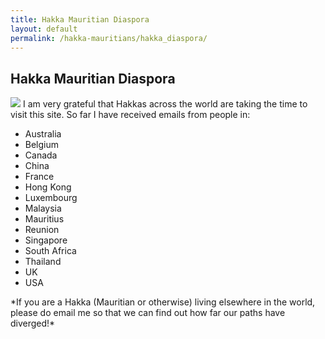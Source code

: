 ```yaml
---
title: Hakka Mauritian Diaspora
layout: default
permalink: /hakka-mauritians/hakka_diaspora/
---
```

<h2>Hakka Mauritian Diaspora</h2>

<section class="example-image">
<img src="{{ '/images/image-asset.jpeg' | relative_url }}" />
I am very grateful that Hakkas across the world are taking the time to visit this site. So far I have received emails from people in:
</section>

- Australia  
- Belgium  
- Canada  
- China  
- France  
- Hong Kong  
- Luxembourg  
- Malaysia  
- Mauritius  
- Reunion  
- Singapore  
- South Africa  
- Thailand  
- UK  
- USA  

<section class="example-image">
*If you are a Hakka (Mauritian or otherwise) living elsewhere in the world, please do email me so that we can find out how far our paths have diverged!*
</section>
